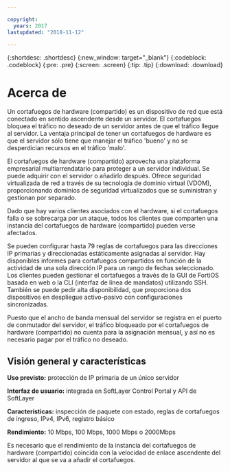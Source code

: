 ```yaml
---

copyright:
  years: 2017
lastupdated: "2018-11-12"

---
```


{:shortdesc: .shortdesc}
{:new_window: target="_blank"}
{:codeblock: .codeblock}
{:pre: .pre}
{:screen: .screen}
{:tip: .tip}
{:download: .download}

# Acerca de

Un cortafuegos de hardware (compartido) es un dispositivo de red que está conectado en sentido ascendente desde un servidor. El cortafuegos bloquea el tráfico no deseado de un servidor antes de que el tráfico llegue al servidor. La ventaja principal de tener un cortafuegos de hardware es que el servidor sólo tiene que manejar el tráfico 'bueno' y no se desperdician recursos en el tráfico 'malo'. 

El cortafuegos de hardware (compartido) aprovecha una plataforma empresarial multiarrendatario para proteger a un servidor individual.  Se puede adquirir con el servidor o añadirlo después.  Ofrece seguridad virtualizada de red a través de su tecnología de dominio virtual (VDOM), proporcionando dominios de seguridad virtualizados que se suministran y gestionan por separado.  

Dado que hay varios clientes asociados con el hardware, si el cortafuegos falla o se sobrecarga por un ataque, todos los clientes que comparten una instancia del cortafuegos de hardware (compartido) pueden verse afectados. 

Se pueden configurar hasta 79 reglas de cortafuegos para las direcciones IP primarias y direccionadas estáticamente asignadas al servidor. Hay disponibles informes para cortafuegos compartidos en función de la actividad de una sola dirección IP para un rango de fechas seleccionado.
Los clientes pueden gestionar el cortafuegos a través de la GUI de FortiOS basada en web o la CLI (interfaz de línea de mandatos) utilizando SSH. También se puede pedir alta disponibilidad, que proporciona dos dispositivos en despliegue activo-pasivo con configuraciones sincronizadas.

Puesto que el ancho de banda mensual del servidor se registra en el puerto de conmutador del servidor, el tráfico bloqueado por el cortafuegos de hardware (compartido) no cuenta para la asignación mensual, y así no es necesario pagar por el tráfico no deseado.

## Visión general y características

**Uso previsto:** protección de IP primaria de un único servidor

**Interfaz de usuario:** integrada en SoftLayer Control Portal y API de SoftLayer

**Características:** inspección de paquete con estado, reglas de cortafuegos de ingreso, IPv4, IPv6, registro básico

**Rendimiento:** 10 Mbps, 100 Mbps, 1000 Mbps o 2000Mbps 

Es necesario que el rendimiento de la instancia del cortafuegos de hardware (compartido) coincida con la velocidad de enlace ascendente del servidor al que se va a añadir el cortafuegos.
